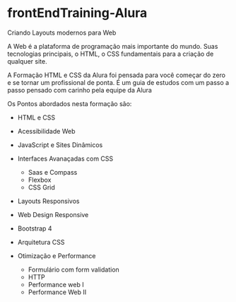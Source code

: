 # frontEndTraining-Alura
Criando Layouts modernos para Web

A Web é a plataforma de programação mais importante do mundo. Suas tecnologias principais, o HTML, o CSS fundamentais para a criação de qualquer site.

A Formação HTML e CSS da Alura foi pensada para você começar do zero e se tornar um profissional de ponta. É um guia de estudos com um passo a passo pensado com carinho pela equipe da Alura

Os Pontos abordados nesta formação são:

- HTML e CSS

- Acessibilidade Web

- JavaScript e Sites Dinâmicos

- Interfaces Avanaçadas com CSS
  - Saas e Compass
  - Flexbox
  - CSS Grid

- Layouts Responsivos
 - Web Design Responsive
 - Bootstrap 4
 
- Arquitetura CSS

- Otimização e Performance
  - Formulário com form validation
  - HTTP
  - Performance web I
  - Performance Web II
